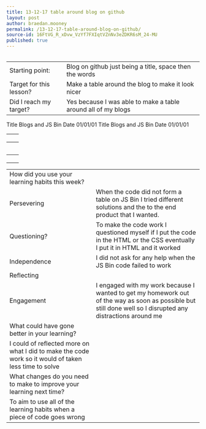 ```yaml
---
title: 13-12-17 table around blog on github
layout: post
author: braedan.mooney
permalink: /13-12-17-table-around-blog-on-github/
source-id: 16FtVG_R_xDvw_VzYf7FXIqtVZnNv3eZDKR6sM_24-MU
published: true
---
```

<table>
  
<table>
  <tr>
    <td>Starting point:</td>
    <td>Blog on github just being a title, space then the words</td>
  </tr>
  <tr>
    <td>Target for this lesson?</td>
    <td>Make a table around the blog to make it look nicer</td>
  </tr>
  <tr>
    <td>Did I reach my target? </td>
    <td>Yes because I was able to make a table around all of my blogs</td>
  </tr>
</table>
 <tr>
    <td>Title</td>
    <td>
Blogs and JS Bin</td>
    <td>Date</td>
    <td>01/01/01</td>
  </tr>
</table>
 <tr>
    <td>Title</td>
    <td>
Blogs and JS Bin</td>
    <td>Date</td>
    <td>01/01/01</td>
  </tr>
</table>
</table>
<html>
<head>
<style>
table {
    border-collapse: collapse;
  width: 100%;
}

table, td, th {
    border: 1px solid black;
}
</style>
</head>
<body>



<table>
  <tr>
    <th></th>
    <th>  <tr>
    <td></td>
    <td></td>
  </tr>
  <tr>
    <td></td>
    <td>   </td>
  </tr>
</table>

<table>
<html>
<head>
<style>
table {
    border-collapse: collapse;
  width: 100%;
}

table, td, th {
    border: 1px solid black;
}
</style>
</head>
<body>



<table>
  <tr>
    <th></th>
    <th>  <tr>
    <td></td>
    <td></td>
  </tr>
  <tr>
    <td></td>
    <td>   </td>
  </tr>
</table>


<table>
  <tr>
    <td>How did you use your learning habits this week?</td>
    <td></td>
  </tr>
  <tr>
    <td>Persevering</td>
    <td>When the code did not form a table on JS Bin I tried different solutions and the to the end product that I wanted.</td>
  </tr>
  <tr>
    <td>Questioning?</td>
    <td>To make the code work I questioned myself if I put the code in the HTML or the CSS eventually I put it in HTML and it worked</td>
  </tr>
  <tr>
    <td>Independence</td>
    <td>I did not ask for any help when the JS Bin code failed to work</td>
  </tr>
  <tr>
    <td>Reflecting</td>
    <td></td>
  </tr>
  <tr>
    <td>Engagement</td>
    <td>I engaged with my work because I wanted to get my homework out of the way as soon as possible but still done well so I disrupted any distractions around me </td>
  </tr>
  <tr>
    <td>What could have gone better in your learning?</td>
    <td></td>
  </tr>
  <tr>
    <td>I could of reflected more on what I did to make the code work so it would of taken less time to solve</td>
    <td></td>
  </tr>
  <tr>
    <td>What changes do you need to make to improve your learning next time?</td>
    <td></td>
  </tr>
  <tr>
    <td>To aim to use all of the learning habits when a piece of code goes wrong</td>
    <td></td>
  </tr>
</table>



